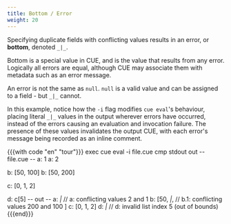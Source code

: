 ```yaml
---
title: Bottom / Error
weight: 20
---
```


Specifying duplicate fields with conflicting values results in an error,
or **bottom**,
denoted `_|_`.

Bottom is a special value in CUE,
and is the value that results from any error.
Logically all errors are equal,
although CUE may associate them with metadata such as an error message.

An error is not the same as `null`.
`null` is a valid value and can be assigned to a field
\- but `_|_` cannot.

In this example,
notice how the `-i` flag modifies `cue eval`'s behaviour,
placing literal `_|_` values in the output wherever errors have occurred,
instead of the errors causing an evaluation and invocation failure.
The presence of these values invalidates the output CUE,
with each error's message being recorded as an inline comment.

{{{with code "en" "tour"}}}
exec cue eval -i file.cue
cmp stdout out
-- file.cue --
a: 1
a: 2

b: [50, 100]
b: [50, 200]

c: [0, 1, 2]

d: c[5]
-- out --
a: _|_ // a: conflicting values 2 and 1
b: [50, _|_, // b.1: conflicting values 200 and 100
]
c: [0, 1, 2]
d: _|_ // d: invalid list index 5 (out of bounds)
{{{end}}}
